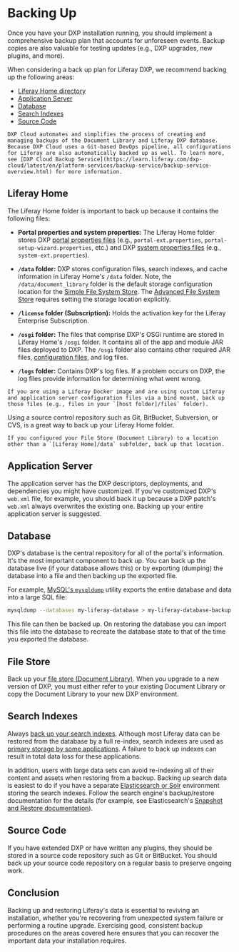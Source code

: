 # Backing Up

Once you have your DXP installation running, you should implement a comprehensive backup plan that accounts for unforeseen events. Backup copies are also valuable for testing updates (e.g., DXP upgrades, new plugins, and more).

When considering a back up plan for Liferay DXP, we recommend backing up the following areas:

* [Liferay Home directory](#liferay-home)
* [Application Server](#application-server)
* [Database](#database)
* [Search Indexes](#search-indexes)
* [Source Code](#source-code)

```{note}
DXP Cloud automates and simplifies the process of creating and managing backups of the Document Library and Liferay DXP database. Because DXP Cloud uses a Git-based DevOps pipeline, all configurations for Liferay are also automatically backed up as well. To learn more, see [DXP Cloud Backup Service](https://learn.liferay.com/dxp-cloud/latest/en/platform-services/backup-service/backup-service-overview.html) for more information.
```

## Liferay Home

The Liferay Home folder is important to back up because it contains the following files:

* **Portal properties and system properties:** The Liferay Home folder stores DXP [portal properties files](../reference/portal-properties.md) (e.g., `portal-ext.properties`, `portal-setup-wizard.properties`, etc.) and DXP [system properties files](../reference/system-properties.md) (e.g., `system-ext.properties`).

* **`/data` folder:** DXP stores configuration files, search indexes, and cache information in Liferay Home's `/data` folder. Note, the `/data/document_library` folder is the default storage configuration location for the [Simple File System Store](../../system-administration/file-storage/other-file-store-types/simple-file-system-store.md). The [Advanced File System Store](../../system-administration/file-storage.md) requires setting the storage location explicitly.

* **`/license` folder (Subscription):** Holds the activation key for the Liferay Enterprise Subscription.

* **`/osgi` folder:** The files that comprise DXP's OSGi runtime are stored in Liferay Home's `/osgi` folder. It contains all of the app and module JAR files deployed to DXP. The `/osgi` folder also contains other required JAR files, [configuration files](https://help.liferay.com/hc/en-us/articles/360029131651-Understanding-System-Configuration-Files), and log files.

* **`/logs` folder:** Contains DXP's log files. If a problem occurs on DXP, the log files provide information for determining what went wrong.

```{note}
If you are using a Liferay Docker image and are using custom Liferay and application server configuration files via a bind mount, back up those files (e.g., files in your `[host folder]/files` folder).
```

Using a source control repository such as Git, BitBucket, Subversion, or CVS, is a great way to back up your Liferay Home folder.

```{important}
If you configured your File Store (Document Library) to a location other than a `[Liferay Home]/data` subfolder, back up that location.
```

## Application Server

The application server has the DXP descriptors, deployments, and dependencies you might have customized. If you've customized DXP's `web.xml` file, for example, you should back it up because a DXP patch's `web.xml` always overwrites the existing one. Backing up your entire application server is suggested.

## Database

DXP's database is the central repository for all of the portal's information. It's the most important component to back up. You can back up the database live (if your database allows this) or by exporting (dumping) the database into a file and then backing up the exported file.

For example, [MySQL's `mysqldump`](https://dev.mysql.com/doc/refman/5.7/en/using-mysqldump.html) utility exports the entire database and data into a large SQL file:

```bash
mysqldump --databases my-liferay-database > my-liferay-database-backup.sql
```

This file can then be backed up. On restoring the database you can import this file into the database to recreate the database state to that of the time you exported the database.

## File Store

Back up your [file store (Document Library)](../../system-administration/file-storage.md). When you upgrade to a new version of DXP, you must either refer to your existing Document Library or copy the Document Library to your new DXP environment.

## Search Indexes

Always [back up your search indexes](./../../using-search/installing-and-upgrading-a-search-engine/elasticsearch/upgrading-elasticsearch/backing-up-elasticsearch.md). Although most Liferay data can be restored from the database by a full re-index, search indexes are used as [primary storage by some applications](../../using-search/installing-and-upgrading-a-search-engine/elasticsearch/upgrading-elasticsearch/backing-up-elasticsearch.md#backing-up-and-restoring-indexes-used-for-primary-storage). A failure to back up indexes can result in total data loss for these applications.

In addition, users with large data sets can avoid re-indexing all of their content and assets when restoring from a backup. Backing up search data is easiest to do if you have a separate [Elasticsearch or Solr](../../using-search/installing-and-upgrading-a-search-engine/installing-a-search-engine.md) environment storing the search indexes. Follow the search engine's backup/restore documentation for the details (for example, see Elasticsearch's [Snapshot and Restore documentation](https://www.elastic.co/guide/en/elasticsearch/reference/7.x/snapshot-restore.html)).

## Source Code

If you have extended DXP or have written any plugins, they should be stored in a source code repository such as Git or BitBucket. You should back up your source code repository on a regular basis to preserve ongoing work.

## Conclusion

Backing up and restoring Liferay's data is essential to reviving an installation, whether you're recovering from unexpected system failure or performing a routine upgrade. Exercising good, consistent backup procedures on the areas covered here ensures that you can recover the important data your installation requires.